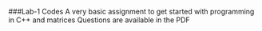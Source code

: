 ###Lab-1 Codes
A very basic assignment to get started with programming in C++ and matrices 
Questions are available in the PDF
